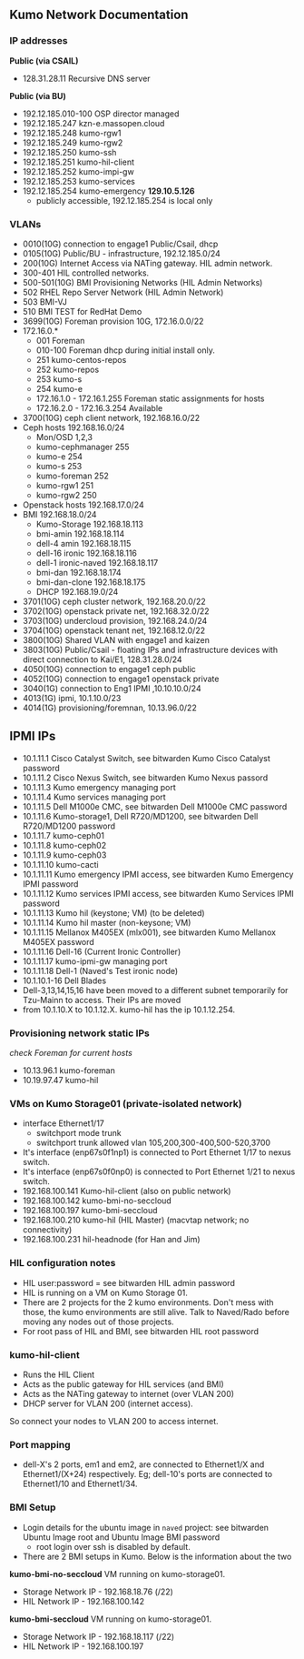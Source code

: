 ## Kumo Network Documentation

### IP addresses

**Public (via CSAIL)**
 -  128.31.28.11        Recursive DNS server

**Public (via BU)**
 -  192.12.185.010-100  OSP director managed
 -  192.12.185.247      kzn-e.massopen.cloud
 -  192.12.185.248      kumo-rgw1
 -  192.12.185.249      kumo-rgw2
 -  192.12.185.250      kumo-ssh
 -  192.12.185.251      kumo-hil-client
 -  192.12.185.252      kumo-impi-gw
 -  192.12.185.253      kumo-services
 -  192.12.185.254      kumo-emergency **129.10.5.126**
     -  publicly accessible, 192.12.185.254 is local only

### VLANs
 -  0010(10G)      connection to engage1 Public/Csail, dhcp
 -  0105(10G)      Public/BU - infrastructure, 192.12.185.0/24
 -  200(10G)       Internet Access via NATing gateway. HIL admin network.
 -  300-401        HIL controlled networks.
 -  500-501(10G)   BMI Provisioning Networks (HIL Admin Networks)
 -  502            RHEL Repo Server Network (HIL Admin Network)
 -  503            BMI-VJ
 -  510            BMI TEST for RedHat Demo
 -  3699(10G)      Foreman provision 10G, 172.16.0.0/22
 -  172.16.0.\*
     -  001     Foreman
     -  010-100 Foreman dhcp during initial install only.
     -  251     kumo-centos-repos
     -  252     kumo-repos
     -  253     kumo-s
     -  254     kumo-e
     -  172.16.1.0 - 172.16.1.255  Foreman static assignments for hosts
     -  172.16.2.0 - 172.16.3.254  Available
 -  3700(10G)      ceph client network, 192.168.16.0/22
 -  Ceph  hosts       192.168.16.0/24
     -  Mon/OSD       1,2,3
     -  kumo-cephmanager 255
     -  kumo-e           254
     -  kumo-s           253
     -  kumo-foreman     252
     -  kumo-rgw1        251
     -  kumo-rgw2        250
 -  Openstack  hosts  192.168.17.0/24
 -  BMI  192.168.18.0/24
     -  Kumo-Storage  192.168.18.113
     -  bmi-amin          192.168.18.114
     -  dell-4 amin       192.168.18.115
     -  dell-16 ironic    192.168.18.116
     -  dell-1 ironic-naved    192.168.18.117
     -  bmi-dan           192.168.18.174
     -  bmi-dan-clone     192.168.18.175
     -  DHCP         192.168.19.0/24
 -  3701(10G)      ceph cluster network, 192.168.20.0/22
 -  3702(10G)      openstack private net, 192.168.32.0/22
 -  3703(10G)      undercloud provision, 192.168.24.0/24
 -  3704(10G)      openstack tenant net, 192.168.12.0/22
 -  3800(10G)      Shared VLAN with engage1 and kaizen
 -  3803(10G)      Public/Csail - floating IPs and infrastructure devices with direct connection to Kai/E1, 128.31.28.0/24
 -  4050(10G)      connection to engage1 ceph public
 -  4052(10G)      connection to engage1 openstack private
 -  3040(1G)      connection to Eng1 IPMI ,10.10.10.0/24
 -  4013(1G)      ipmi, 10.1.10.0/23
 -  4014(1G)      provisioning/foremnan, 10.13.96.0/22

## IPMI IPs
 -  10.1.11.1      Cisco Catalyst Switch, see bitwarden Kumo Cisco Catalyst password
 -  10.1.11.2      Cisco Nexus Switch, see bitwarden Kumo Nexus passord
 -  10.1.11.3      Kumo emergency managing port
 -  10.1.11.4      Kumo services managing port
 -  10.1.11.5      Dell M1000e CMC, see bitwarden Dell M1000e CMC password
 -  10.1.11.6      Kumo-storage1, Dell R720/MD1200, see bitwarden Dell R720/MD1200 password
 -  10.1.11.7      kumo-ceph01
 -  10.1.11.8      kumo-ceph02
 -  10.1.11.9      kumo-ceph03
 -  10.1.11.10     kumo-cacti
 -  10.1.11.11     Kumo emergency IPMI access, see bitwarden Kumo Emergency IPMI password
 -  10.1.11.12     Kumo services IPMI access, see bitwarden Kumo Services IPMI password
 -  10.1.11.13     Kumo hil (keystone; VM) (to be deleted)
 -  10.1.11.14     Kumo hil master (non-keysone; VM)
 -  10.1.11.15     Mellanox M405EX (mlx001), see bitwarden Kumo Mellanox M405EX password
 -  10.1.11.16     Dell-16 (Current Ironic Controller)
 -  10.1.11.17     kumo-ipmi-gw managing port
 -  10.1.11.18     Dell-1 (Naved's Test ironic node)
 -  10.1.10.1-16      Dell Blades
 -  Dell-3,13,14,15,16 have been moved to a different subnet temporarily for Tzu-Mainn to access. Their IPs are moved
 -  from 10.1.10.X to 10.1.12.X. kumo-hil has the ip 10.1.12.254. 

### Provisioning network static IPs
*check Foreman for current hosts*
 -  10.13.96.1        kumo-foreman
 -  10.19.97.47       kumo-hil

### VMs on Kumo Storage01 (private-isolated network)
 -  interface Ethernet1/17
     -  switchport mode trunk
     -  switchport trunk allowed vlan 105,200,300-400,500-520,3700
 -  It's interface (enp67s0f1np1) is connected to Port Ethernet 1/17 to nexus
switch.
 -  It's interface (enp67s0f0np0) is connected to Port Ethernet 1/21 to nexus
switch.
 -  192.168.100.141     Kumo-hil-client (also on public network)
 -  192.168.100.142     kumo-bmi-no-seccloud
 -  192.168.100.197     kumo-bmi-seccloud
 -  192.168.100.210     kumo-hil (HIL Master) (macvtap network; no connectivity)
 -  192.168.100.231     hil-headnode (for Han and Jim)

### HIL configuration notes
 -  HIL user:password = see bitwarden HIL admin password
 -  HIL is running on a VM on Kumo Storage 01.
 -  There are 2 projects for the 2 kumo environments. Don't mess with those, the
kumo environments are still alive. Talk to Naved/Rado before moving any nodes
out of those projects.
 -  For root pass of HIL and BMI, see bitwarden HIL root password

### kumo-hil-client
 -  Runs the HIL Client
 -  Acts as the public gateway for HIL services (and BMI)
 -  Acts as the NATing gateway to internet (over VLAN 200)
 -  DHCP server for VLAN 200 (internet access).

So connect your nodes to VLAN 200 to access internet.

### Port mapping
 -  dell-X's 2 ports, em1 and em2, are connected to Ethernet1/X and Ethernet1/(X+24)
respectively. Eg; dell-10's ports are connected to Ethernet1/10 and Ethernet1/34.

### BMI Setup
 -  Login details for the ubuntu image in `naved` project: 
 see bitwarden Ubuntu Image root and Ubuntu Image BMI password
     -  root login over ssh is disabled by default.
 -  There are 2 BMI setups in Kumo. Below is the information about the two

**kumo-bmi-no-seccloud** VM running on kumo-storage01.
 -  Storage Network IP - 192.168.18.76 (/22)
 -  HIL Network IP - 192.168.100.142

**kumo-bmi-seccloud** VM running on kumo-storage01.
 -  Storage Network IP - 192.168.18.117 (/22)
 -  HIL Network IP - 192.168.100.197
